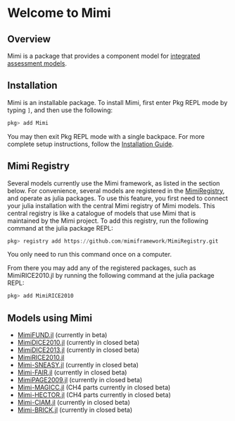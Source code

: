 # Welcome to Mimi

## Overview

Mimi is a package that provides a component model for [integrated assessment models](https://en.wikipedia.org/wiki/Integrated_assessment_modelling).

## Installation

Mimi is an installable package. To install Mimi, first enter Pkg REPL mode by typing `]`, and then use the following:

```julia
pkg> add Mimi
```

You may then exit Pkg REPL mode with a single backpace. For more complete setup instructions, follow the [Installation Guide](@ref).


## Mimi Registry

Several models currently use the Mimi framework, as listed in the section below.  For convenience, several models are registered in the [MimiRegistry](https://github.com/anthofflab/Mimi.jl), and operate as julia packages. To use this feature, you first need to connect your julia installation with the central Mimi registry of Mimi models. This central registry is like a catalogue of models that use Mimi that is maintained by the Mimi project. To add this registry, run the following command at the julia package REPL: 

```julia
pkg> registry add https://github.com/mimiframework/MimiRegistry.git
```

You only need to run this command once on a computer. 

From there you may add any of the registered packages, such as MimiRICE2010.jl by running the following command at the julia package REPL:

```julia
pkg> add MimiRICE2010
```

## Models using Mimi

* [MimiFUND.jl](https://github.com/fund-model/MimiFUND.jl) (currently in beta)
* [MimiDICE2010.jl](https://github.com/anthofflab/MimiDICE2010.jl) (currently in closed beta)
* [MimiDICE2013.jl](https://github.com/anthofflab/MimiDICE2013.jl) (currently in closed beta)
* [MimiRICE2010.jl](https://github.com/anthofflab/MimiRICE2010.jl)
* [Mimi-SNEASY.jl](https://github.com/anthofflab/mimi-sneasy.jl) (currently in closed beta)
* [Mimi-FAIR.jl](https://github.com/anthofflab/mimi-fair.jl) (currently in closed beta)
* [MimiPAGE2009.jl](https://github.com/anthofflab/MimiPAGE2009.jl) (currently in closed beta)
* [Mimi-MAGICC.jl](https://github.com/anthofflab/mimi-magicc.jl) (CH4 parts currently in closed beta)
* [Mimi-HECTOR.jl](https://github.com/anthofflab/mimi-hector.jl) (CH4 parts currently in closed beta)
* [Mimi-CIAM.jl](https://github.com/anthofflab/mimi-ciam.jl) (currently in closed beta)
* [Mimi-BRICK.jl](https://github.com/anthofflab/mimi-brick.jl) (currently in closed beta)
